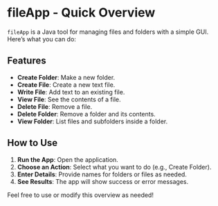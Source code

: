# fileApp - Quick Overview

`fileApp` is a Java tool for managing files and folders with a simple GUI. Here’s what you can do:

## Features

- **Create Folder**: Make a new folder.
- **Create File**: Create a new text file.
- **Write File**: Add text to an existing file.
- **View File**: See the contents of a file.
- **Delete File**: Remove a file.
- **Delete Folder**: Remove a folder and its contents.
- **View Folder**: List files and subfolders inside a folder.

## How to Use

1. **Run the App**: Open the application.
2. **Choose an Action**: Select what you want to do (e.g., Create Folder).
3. **Enter Details**: Provide names for folders or files as needed.
4. **See Results**: The app will show success or error messages.

Feel free to use or modify this overview as needed!

